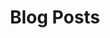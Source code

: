 ---
layout: blogindex
title:  "Blog Posts"
tagline: Technical posts from the Advantec team on all things EUC and Networking
image: /assets/img/twitterCard.png
---